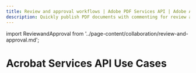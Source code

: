 ```yaml
---
title: Review and approval workflows | Adobe PDF Services API | Adobe Acrobat Services
description: Quickly publish PDF documents with commenting for review and approval workflows. Our free PDF Embed API helps you publish PDF documents in HTML with a few lines of code. Learn more today.
---
```


import ReviewandApproval from '../page-content/collaboration/review-and-approval.md';


<Hero slots="heading" variant="fullwidth" theme="dark"  customLayout className="herobgImage Hero-Banner" />

# Acrobat Services API Use Cases

<MenuWrapperComponent  menuItem= 'subMenuPages'  slots="content"  repeat="1" theme="lightest" className="Review-and-Approval"/>

<ReviewandApproval />
